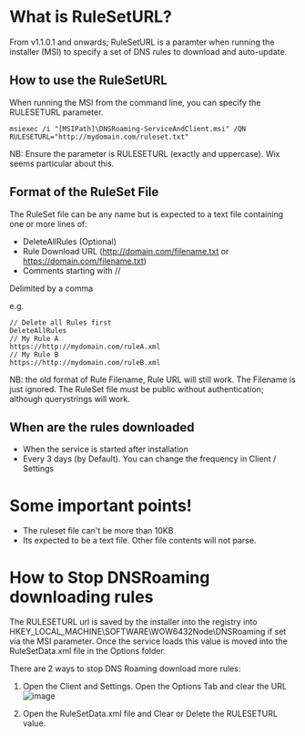 # What is RuleSetURL?

From v1.1.0.1 and onwards; RuleSetURL is a paramter when running the installer (MSI) to specify a set of DNS rules to download and auto-update.

## How to use the RuleSetURL

When running the MSI from the command line, you can specify the RULESETURL parameter.
```
msiexec /i "[MSIPath]\DNSRoaming-ServiceAndClient.msi" /QN RULESETURL="http://mydomain.com/ruleset.txt"
```

NB: Ensure the parameter is RULESETURL (exactly and uppercase). Wix seems particular about this.

## Format of the RuleSet File

The RuleSet file can be any name but is expected to a text file containing one or more lines of:
- DeleteAllRules (Optional)
- Rule Download URL (http://domain.com/filename.txt or https://domain.com/filename.txt)
- Comments starting with //

Delimited by a comma

e.g.
```
// Delete all Rules first
DeleteAllRules
// My Rule A
https://http://mydomain.com/ruleA.xml
// My Rule B
https://http://mydomain.com/ruleB.xml
```

NB: the old format of Rule Filename, Rule URL will still work. The Filename is just ignored.
The RuleSet file must be public without authentication; although querystrings will work.

## When are the rules downloaded

- When the service is started after installation
- Every 3 days (by Default). You can change the frequency in Client / Settings

# Some important points!

- The ruleset file can't be more than 10KB
- Its expected to be a text file. Other file contents will not parse.

# How to Stop DNSRoaming downloading rules

The RULESETURL url is saved by the installer into the registry into HKEY_LOCAL_MACHINE\SOFTWARE\WOW6432Node\DNSRoaming if set via the MSI parameter.
Once the service loads this value is moved into the RuleSetData.xml file in the Options folder.

There are 2 ways to stop DNS Roaming download more rules:
1. Open the Client and Settings. Open the Options Tab and clear the URL
![image](https://user-images.githubusercontent.com/15990355/145539656-a999966e-f4cb-4992-b2da-d48470e53744.png)

2. Open the RuleSetData.xml file and Clear or Delete the RULESETURL value.
